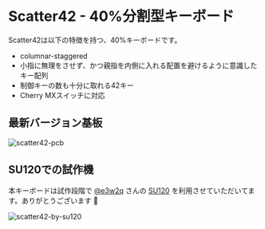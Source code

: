 # Scatter42 - 40%分割型キーボード
Scatter42は以下の特徴を持つ、40%キーボードです。

- columnar-staggered
- 小指に無理をさせず、かつ親指を内側に入れる配置を避けるように意識したキー配列
- 制御キーの数も十分に取れる42キー
- Cherry MXスイッチに対応

## 最新バージョン基板
![scatter42-pcb](https://user-images.githubusercontent.com/15024038/98013624-f0fec980-1e3d-11eb-89e5-8ac297d1797f.png)

## SU120での試作機
本キーボードは試作段階で [@e3w2q](https://github.com/e3w2q) さんの [SU120](https://e3w2q.github.io/9/) を利用させていただいてます。ありがとうございます :bow:

![scatter42-by-su120](https://user-images.githubusercontent.com/15024038/96366052-2047e200-1180-11eb-83e5-8532de249ae0.jpg)
